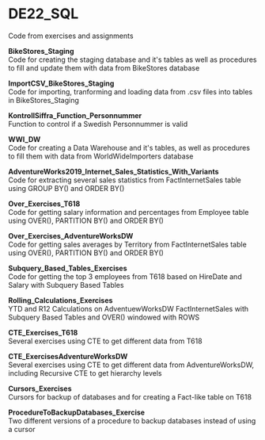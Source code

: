 # DE22_SQL
Code from exercises and assignments 

**BikeStores_Staging**\
Code for creating the staging database and it's tables as well as procedures to fill and update them with data from BikeStores database

**ImportCSV_BikeStores_Staging**\
Code for importing, tranforming and loading data from .csv files into tables in BikeStores_Staging

**KontrollSiffra_Function_Personnummer**\
Function to control if a Swedish Personnummer is valid

**WWI_DW**\
Code for creating a Data Warehouse and it's tables, as well as procedures to fill them with data from WorldWideImporters database

**AdventureWorks2019_Internet_Sales_Statistics_With_Variants**\
Code for extracting several sales statistics from FactInternetSales table using GROUP BY() and ORDER BY()

**Over_Exercises_T618**\
Code for getting salary information and percentages from Employee table using OVER(), PARTITION BY() and ORDER BY()

**Over_Exercises_AdventureWorksDW**\
Code for getting sales averages by Territory from FactInternetSales table using OVER(), PARTITION BY() and ORDER BY()

**Subquery_Based_Tables_Exercises**\
Code for getting the top 3 employees from T618 based on HireDate and Salary with Subquery Based Tables

**Rolling_Calculations_Exercises**\
YTD and R12 Calculations on AdventuewWorksDW FactInternetSales with Subquery Based Tables and OVER() windowed with ROWS

**CTE_Exercises_T618**\
Several exercises using CTE to get different data from T618

**CTE_ExercisesAdventureWorksDW**\
Several exercises using CTE to get different data from AdventureWorksDW, including Recursive CTE to get hierarchy levels

**Cursors_Exercises**\
Cursors for backup of databases and for creating a Fact-like table on T618

**ProcedureToBackupDatabases_Exercise**\
Two different versions of a procedure to backup databases instead of using a cursor 


